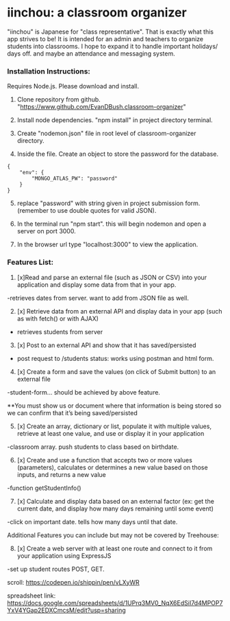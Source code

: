 # iinchou: a classroom organizer

"iinchou" is Japanese for "class representative". That is exactly what this app strives to be! It is intended for an admin and teachers to organize students into classrooms. I hope to expand it to handle important holidays/ days off. and maybe an attendance and messaging system.

### Installation Instructions:
Requires Node.js. Please download and install.

1. Clone repository from github. "https://www.github.com/EvanDBush.classroom-organizer"

2. Install node dependencies. "npm install" in project directory terminal.

3. Create "nodemon.json" file in root level of classroom-organizer directory.

4. Inside the file. Create an object to store the password for the database.

```
{
    "env": {
        "MONGO_ATLAS_PW": "password"
    }
}
```

5. replace "password" with string given in project submission form. (remember to use double quotes for valid JSON).

6. In the terminal run "npm start". this will begin nodemon and open a server on port 3000.

7. In the browser url type "localhost:3000" to view the application.


### Features List:

1. [x]Read and parse an external file (such as JSON or CSV) into your application and display some data from that in your app.

-retrieves dates from server. want to add from JSON file as well.

2. [x] Retrieve data from an external API and display data in your app (such as with fetch() or with AJAX)

- retrieves students from server

3. [x] Post to an external API and show that it has saved/persisted

- post request to /students
status: works using postman and html form.

4. [x] Create a form and save the values (on click of Submit button) to an external file

-student-form... should be achieved by above feature.

**You must show us or document where that information is being stored so we can confirm that it’s being saved/persisted

5. [x] Create an array, dictionary or list, populate it with multiple values, retrieve at least one value, and use or display it in your application

-classroom array. push students to class based on birthdate.

6. [x]  Create and use a function that accepts two or more values (parameters), calculates or determines a new value based on those inputs, and returns a new value

-function getStudentInfo()

7. [x]  Calculate and display data based on an external factor (ex: get the current date, and display how many days remaining until some event)

-click on important date. tells how many days until that date.

Additional Features you can include but may not be covered by Treehouse:

8. [x]  Create a web server with at least one route and connect to it 
from your application using ExpressJS

-set up student routes POST, GET.



scroll: https://codepen.io/shippin/pen/vLXyWR

spreadsheet link: https://docs.google.com/spreadsheets/d/1UPrq3MV0_NqX6EdSiI7d4MPOP7YxV4YGap2EDXCmcsM/edit?usp=sharing